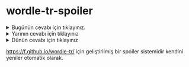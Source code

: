# wordle-tr-spoiler

<details>
  <summary>Bugünün cevabı için tıklayınız.</summary>
  <br>
    <b> ahenk </b>
</details>

<details>
  <summary>Yarının cevabı için tıklayınız</summary>
  <br>
   <b> meğer </b>
</details>

<details>
  <summary>Dünün cevabı için tıklayınız </summary>
  <br>
  <b> kargı </b>
</details>

https://f.github.io/wordle-tr/ için geliştirilmiş bir spoiler sistemidir kendini yeniler otomatik olarak.

